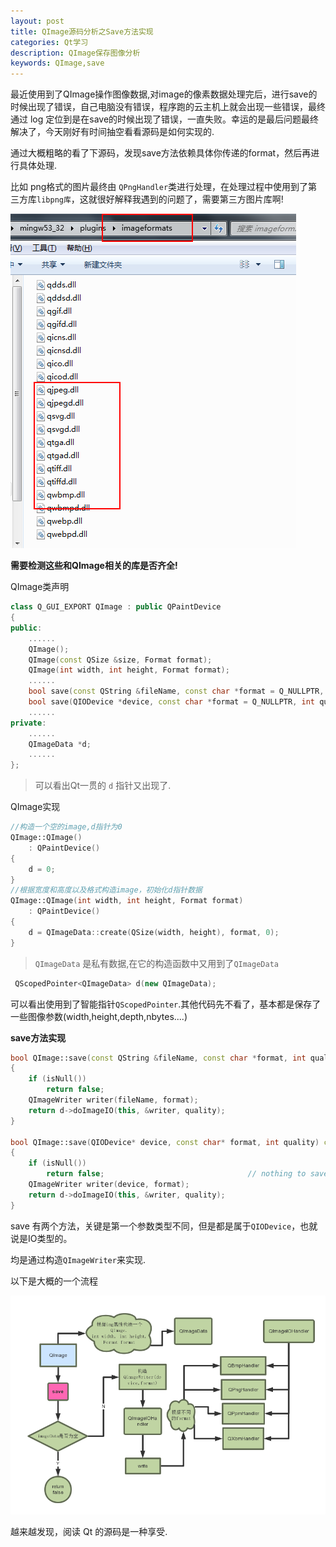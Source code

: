```yaml
---
layout: post
title: QImage源码分析之Save方法实现
categories: Qt学习
description: QImage保存图像分析
keywords: QImage,save
---
```


最近使用到了QImage操作图像数据,对image的像素数据处理完后，进行save的时候出现了错误，自己电脑没有错误，程序跑的云主机上就会出现一些错误，最终通过 log 定位到是在save的时候出现了错误，一直失败。幸运的是最后问题最终解决了，今天刚好有时间抽空看看源码是如何实现的.

通过大概粗略的看了下源码，发现save方法依赖具体你传递的format，然后再进行具体处理.

比如 png格式的图片最终由 `QPngHandler`类进行处理，在处理过程中使用到了第三方库`libpng库`，这就很好解释我遇到的问题了，需要第三方图片库啊!

![](/res/img/blog/Qt-learn/QImage/format_lib.png)

**需要检测这些和QImage相关的库是否齐全!**


QImage类声明

```C++
class Q_GUI_EXPORT QImage : public QPaintDevice
{
public:
    ......
    QImage();
    QImage(const QSize &size, Format format);
    QImage(int width, int height, Format format);
    ......
    bool save(const QString &fileName, const char *format = Q_NULLPTR, int quality = -1) const;
    bool save(QIODevice *device, const char *format = Q_NULLPTR, int quality = -1) const;
    ......
private:
    ......
    QImageData *d;
    ......
};
```
>可以看出Qt一贯的 `d` 指针又出现了.

QImage实现

```C++
//构造一个空的image,d指针为0
QImage::QImage()
    : QPaintDevice()
{
    d = 0;
}
//根据宽度和高度以及格式构造image，初始化d指针数据
QImage::QImage(int width, int height, Format format)
    : QPaintDevice()
{
    d = QImageData::create(QSize(width, height), format, 0);
}
```

>`QImageData` 是私有数据,在它的构造函数中又用到了`QImageData`

```C++
 QScopedPointer<QImageData> d(new QImageData);
```
可以看出使用到了智能指针`QScopedPointer`.其他代码先不看了，基本都是保存了一些图像参数(width,height,depth,nbytes....)

**save方法实现**
```C++
bool QImage::save(const QString &fileName, const char *format, int quality) const
{
    if (isNull())
        return false;
    QImageWriter writer(fileName, format);
    return d->doImageIO(this, &writer, quality);
}

bool QImage::save(QIODevice* device, const char* format, int quality) const
{
    if (isNull())
        return false;                                // nothing to save
    QImageWriter writer(device, format);
    return d->doImageIO(this, &writer, quality);
}
```
save 有两个方法，关键是第一个参数类型不同，但是都是属于`QIODevice`，也就说是IO类型的。

均是通过构造`QImageWriter`来实现.

以下是大概的一个流程

![](/res/img/blog/Qt-learn/QImage/QImage-save.png)

越来越发现，阅读 Qt 的源码是一种享受.
